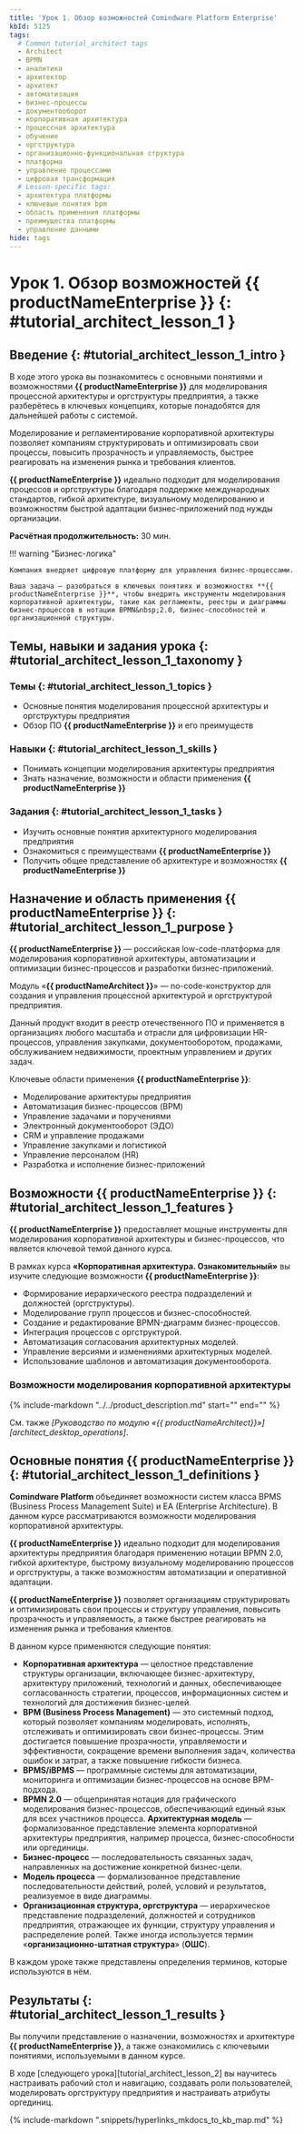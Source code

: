 ```yaml
---
title: 'Урок 1. Обзор возможностей Comindware Platform Enterprise'
kbId: 5125
tags:
  # Common tutorial_architect tags
  - Architect
  - BPMN
  - аналитика 
  - архитектор
  - архитект
  - автоматизация
  - бизнес-процессы
  - документооборот
  - корпоративная архитектура
  - процессная архитектура
  - обучение
  - оргструктура
  - организационно-функциональная структура
  - платформа
  - управление процессами
  - цифровая трансформация
  # Lesson-specific tags:
  - архитектура платформы
  - ключевые понятия bpm
  - область применения платформы
  - преимущества платформы
  - управление данными
hide: tags
---
```


# Урок 1. Обзор возможностей {{ productNameEnterprise }} {: #tutorial_architect_lesson_1 }

## Введение {: #tutorial_architect_lesson_1_intro }

В ходе этого урока вы познакомитесь с основными понятиями и возможностями **{{ productNameEnterprise }}** для моделирования процессной архитектуры и оргструктуры предприятия, а также разберётесь в ключевых концепциях, которые понадобятся для дальнейшей работы с системой.

Моделирование и регламентирование корпоративной архитектуры позволяет компаниям структурировать и оптимизировать свои процессы, повысить прозрачность и управляемость, быстрее реагировать на изменения рынка и требования клиентов.

**{{ productNameEnterprise }}** идеально подходит для моделирования процессов и оргструктуры благодаря поддержке международных стандартов, гибкой архитектуре, визуальному моделированию и возможностям быстрой адаптации бизнес-приложений под нужды организации.

**Расчётная продолжительность:** 30 мин.

!!! warning "Бизнес-логика"

    Компания внедряет цифровую платформу для управления бизнес-процессами. 
    
    Ваша задача — разобраться в ключевых понятиях и возможностях **{{ productNameEnterprise }}**, чтобы внедрить инструменты моделирования корпоративной архитектуры, такие как регламенты, реестры и диаграммы бизнес-процессов в нотации BPMN&nbsp;2.0, бизнес-способностей и организационной структуры.
    
## Темы, навыки и задания урока {: #tutorial_architect_lesson_1_taxonomy }

### Темы {: #tutorial_architect_lesson_1_topics }

- Основные понятия моделирования процессной архитектуры и оргструктуры предприятия
- Обзор ПО **{{ productNameEnterprise }}** и его преимуществ

### Навыки {: #tutorial_architect_lesson_1_skills }

- Понимать концепции моделирования архитектуры предприятия
- Знать назначение, возможности и области применения **{{ productNameEnterprise }}**

### Задания {: #tutorial_architect_lesson_1_tasks }

- Изучить основные понятия архитектурного моделирования предприятия
- Ознакомиться с преимуществами **{{ productNameEnterprise }}**
- Получить общее представление об архитектуре и возможностях **{{ productNameEnterprise }}**

## Назначение и область применения {{ productNameEnterprise }} {: #tutorial_architect_lesson_1_purpose }

**{{ productNameEnterprise }}** — российская low-code-платформа для моделирования корпоративной архитектуры, автоматизации и оптимизации бизнес-процессов и разработки бизнес-приложений.

Модуль «**{{ productNameArchitect }}**» — no-code-конструктор для создания и управления процессной архитектурой и оргструктурой предприятия.

Данный продукт входит в реестр отечественного ПО и применяется в организациях любого масштаба и отрасли для цифровизации HR-процессов, управления закупками, документооборотом, продажами, обслуживанием недвижимости, проектным управлением и других задач.

Ключевые области применения **{{ productNameEnterprise }}**:

- Моделирование архитектуры предприятия
- Автоматизация бизнес-процессов (BPM)
- Управление задачами и поручениями
- Электронный документооборот (ЭДО)
- CRM и управление продажами
- Управление закупками и логистикой
- Управление персоналом (HR)
- Разработка и исполнение бизнес-приложений

## Возможности {{ productNameEnterprise }} {: #tutorial_architect_lesson_1_features }

**{{ productNameEnterprise }}** предоставляет мощные инструменты для моделирования корпоративной архитектуры и бизнес-процессов, что является ключевой темой данного курса.

В рамках курса **«Корпоративная архитектура. Ознакомительный»** вы изучите следующие возможности **{{ productNameEnterprise }}**:

- Формирование иерархического реестра подразделений и должностей (оргструктуры).
- Моделирование групп процессов и бизнес-способностей.
- Создание и редактирование BPMN-диаграмм бизнес-процессов.
- Интеграция процессов с оргструктурой.
- Автоматизация согласования архитектурных моделей.
- Управление версиями и изменениями архитектурных моделей.
- Использование шаблонов и автоматизация документооборота.

### Возможности моделирования корпоративной архитектуры

{%
include-markdown "../../product_description.md"
start="<!--architect-features-start-->"
end="<!--architect-features-end-->"
%}

См. также _[Руководство по модулю «{{ productNameArchitect}}»][architect_desktop_operations]_.

## Основные понятия {{ productNameEnterprise }} {: #tutorial_architect_lesson_1_definitions }

**Comindware Platform** объединяет возможности систем класса BPMS (Business Process Management Suite) и EA (Enterprise Architecture). В данном курсе рассматриваются возможности моделирования корпоративной архитектуры.

**{{ productNameEnterprise }}** идеально подходит для моделирования архитектуры предприятия благодаря применению нотации BPMN&nbsp;2.0, гибкой архитектуре, быстрому визуальному моделированию процессов и оргструктуры, а также возможностям автоматизации и оперативной адаптации.

**{{ productNameEnterprise }}** позволяет организациям структурировать и оптимизировать свои процессы и структуру управления, повысить прозрачность и управляемость, а также быстрее реагировать на изменения рынка и требования клиентов.

В данном курсе применяются следующие понятия:

- **Корпоративная архитектура** — целостное представление структуры организации, включающее бизнес-архитектуру, архитектуру приложений, технологий и данных, обеспечивающее согласованность стратегии, процессов, информационных систем и технологий для достижения бизнес-целей.
- **BPM (Business Process Management)** — это системный подход, который позволяет компаниям моделировать, исполнять, отслеживать и оптимизировать свои бизнес-процессы. Этим достигается повышение прозрачности, управляемости и эффективности, сокращение времени выполнения задач, количества ошибок и затрат, а также повышение гибкости бизнеса.
- **BPMS/iBPMS** — программные системы для автоматизации, мониторинга и оптимизации бизнес-процессов на основе BPM-подхода.
- **BPMN&nbsp;2.0** — общепринятая нотация для графического моделирования бизнес-процессов, обеспечивающий единый язык для всех участников процесса.
**Архитектурная модель** — формализованное представление элемента корпоративной архитектуры предприятия, например процесса, бизнес-способности или оргединицы.
- **Бизнес-процесс** — последовательность связанных задач, направленных на достижение конкретной бизнес-цели.
- **Модель процесса** — формализованное представление последовательности действий, ролей, условий и результатов, реализуемое в виде диаграммы.
- **Организационная структура, оргструктура** — иерархическое представление подразделений, должностей и сотрудников предприятия, отражающее их функции, структуру управления и распределение ролей. Также иногда используется термин «**организационно-штатная структура**» (**ОШС**).

В каждом уроке также представлены определения терминов, которые используются в нём.

## Результаты {: #tutorial_architect_lesson_1_results }

Вы получили представление о назначении, возможностях и архитектуре **{{ productNameEnterprise }}**, а также ознакомились с ключевыми понятиями, используемыми в данном курсе.

В ходе [следующего урока][tutorial_architect_lesson_2] вы научитесь настраивать рабочий стол и навигацию, создавать роли пользователей, моделировать оргструктуру предприятия и настраивать атрибуты оргединиц.

{% include-markdown ".snippets/hyperlinks_mkdocs_to_kb_map.md" %}
